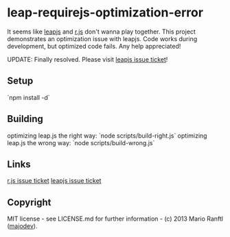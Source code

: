 <h1>leap-requirejs-optimization-error</h1>
It seems like <a href="https://github.com/leapmotion/leapjs">leapjs</a> and <a href="https://github.com/jrburke/r.js/">r.js</a> don't wanna play together. This project demonstrates an optimization issue with leapjs. Code works during development, but optimized code fails. Any help appreciated!

UPDATE: Finally resolved. Please visit <a href="https://github.com/jrburke/r.js/issues/514">leapjs issue ticket</a>!

<h2>Setup</h2>
`npm install -d`

<h2>Building</h2>
optimizing leap.js the right way: `node scripts/build-right.js`
optimizing leap.js the wrong way: `node scripts/build-wrong.js`

<h2>Links</h2>
<a href="https://github.com/leapmotion/leapjs/issues/97">r.js issue ticket</a>
<a href="https://github.com/jrburke/r.js/issues/514">leapjs issue ticket</a>

<h2>Copyright</h2>
MIT license - see LICENSE.md for further information -
(c) 2013 Mario Ranftl (<a href="http://www.majodev.com">majodev</a>).